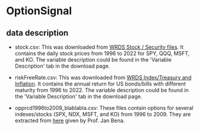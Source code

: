 # OptionSignal

## data description

* stock.csv: This was downloaded from [WRDS Stock / Security files](https://wrds-www.wharton.upenn.edu/pages/get-data/center-research-security-prices-crsp/annual-update/stock-security-files/daily-stock-file/). It contains the daily stock prices from 1996 to 2022 for SPY, QQQ, MSFT, and KO. The variable description could be found in the 'Variable Description' tab in the download page.

* riskFreeRate.csv: This was downloaded from [WRDS Index/Treasury and Inflation](https://wrds-www.wharton.upenn.edu/pages/get-data/center-research-security-prices-crsp/annual-update/index-treasury-and-inflation/us-treasury-and-inflation-indexes/). It contains the annual return for US bonds/bills with different maturity from 1996 to 2022. The variable description could be found in the 'Variable Description' tab in the download page.

* opprcd1996to2009_blablabla.csv: These files contain options for several indexes/stocks (SPX, NDX, MSFT, and KO) from 1996 to 2009. They are extracted from [here](https://www.dropbox.com/scl/fi/bq4h5ezzlebkh9evnd052/optionmWRDS_2010_05.zip?dl=0&oref=e&r=AB4WoH1qJwJ2ij0XMcuWbYxqiB66L6S8Rx-6VyWRhZdwIadT8o4WcDj-dCgQp44ys1rQ4Cysy_3BrG5DYqC_YjxENbMuaoDsCzFiVPnvLumd-HbkOzjjsdvZ-hPM0-PQQU8oCEtOPclskhjTYM18_TxTRF0CGbx9I7c073hRh7wRdjxUevLGGVSoHP3K9YPYGZE&sm=1) given by Prof. Jan Bena.
